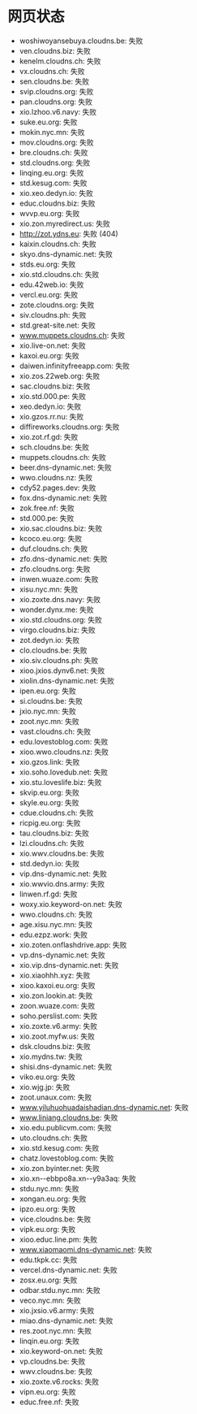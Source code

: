 # 网页状态
- woshiwoyansebuya.cloudns.be: 失败
- ven.cloudns.biz: 失败
- kenelm.cloudns.ch: 失败
- vx.cloudns.ch: 失败
- sen.cloudns.be: 失败
- svip.cloudns.org: 失败
- pan.cloudns.org: 失败
- xio.lzhoo.v6.navy: 失败
- suke.eu.org: 失败
- mokin.nyc.mn: 失败
- mov.cloudns.org: 失败
- bre.cloudns.ch: 失败
- std.cloudns.org: 失败
- linqing.eu.org: 失败
- std.kesug.com: 失败
- xio.xeo.dedyn.io: 失败
- educ.cloudns.biz: 失败
- wvvp.eu.org: 失败
- xio.zon.myredirect.us: 失败
- http://zot.ydns.eu: 失败 (404)
- kaixin.cloudns.ch: 失败
- skyo.dns-dynamic.net: 失败
- stds.eu.org: 失败
- xio.std.cloudns.ch: 失败
- edu.42web.io: 失败
- vercl.eu.org: 失败
- zote.cloudns.org: 失败
- siv.cloudns.ph: 失败
- std.great-site.net: 失败
- www.muppets.cloudns.ch: 失败
- xio.live-on.net: 失败
- kaxoi.eu.org: 失败
- daiwen.infinityfreeapp.com: 失败
- xio.zos.22web.org: 失败
- sac.cloudns.biz: 失败
- xio.std.000.pe: 失败
- xeo.dedyn.io: 失败
- xio.gzos.rr.nu: 失败
- diffireworks.cloudns.org: 失败
- xio.zot.rf.gd: 失败
- sch.cloudns.be: 失败
- muppets.cloudns.ch: 失败
- beer.dns-dynamic.net: 失败
- wwo.cloudns.nz: 失败
- cdy52.pages.dev: 失败
- fox.dns-dynamic.net: 失败
- zok.free.nf: 失败
- std.000.pe: 失败
- xio.sac.cloudns.biz: 失败
- kcoco.eu.org: 失败
- duf.cloudns.ch: 失败
- zfo.dns-dynamic.net: 失败
- zfo.cloudns.org: 失败
- inwen.wuaze.com: 失败
- xisu.nyc.mn: 失败
- xio.zoxte.dns.navy: 失败
- wonder.dynx.me: 失败
- xio.std.cloudns.org: 失败
- virgo.cloudns.biz: 失败
- zot.dedyn.io: 失败
- clo.cloudns.be: 失败
- xio.siv.cloudns.ph: 失败
- xioo.jxios.dynv6.net: 失败
- xiolin.dns-dynamic.net: 失败
- ipen.eu.org: 失败
- si.cloudns.be: 失败
- jxio.nyc.mn: 失败
- zoot.nyc.mn: 失败
- vast.cloudns.ch: 失败
- edu.lovestoblog.com: 失败
- xioo.wwo.cloudns.nz: 失败
- xio.gzos.link: 失败
- xio.soho.lovedub.net: 失败
- xio.stu.loveslife.biz: 失败
- skvip.eu.org: 失败
- skyle.eu.org: 失败
- cdue.cloudns.ch: 失败
- ricpig.eu.org: 失败
- tau.cloudns.biz: 失败
- lzi.cloudns.ch: 失败
- xio.wwv.cloudns.be: 失败
- std.dedyn.io: 失败
- vip.dns-dynamic.net: 失败
- xio.wwvio.dns.army: 失败
- linwen.rf.gd: 失败
- woxy.xio.keyword-on.net: 失败
- wwo.cloudns.ch: 失败
- age.xisu.nyc.mn: 失败
- edu.ezpz.work: 失败
- xio.zoten.onflashdrive.app: 失败
- vp.dns-dynamic.net: 失败
- xio.vip.dns-dynamic.net: 失败
- xio.xiaohhh.xyz: 失败
- xioo.kaxoi.eu.org: 失败
- xio.zon.lookin.at: 失败
- zoon.wuaze.com: 失败
- soho.perslist.com: 失败
- xio.zoxte.v6.army: 失败
- xio.zoot.myfw.us: 失败
- dsk.cloudns.biz: 失败
- xio.mydns.tw: 失败
- shisi.dns-dynamic.net: 失败
- viko.eu.org: 失败
- xio.wjg.jp: 失败
- zoot.unaux.com: 失败
- www.yiluhuohuadaishadian.dns-dynamic.net: 失败
- www.liniang.cloudns.be: 失败
- xio.edu.publicvm.com: 失败
- uto.cloudns.ch: 失败
- xio.std.kesug.com: 失败
- chatz.lovestoblog.com: 失败
- xio.zon.byinter.net: 失败
- xio.xn--ebbpo8a.xn--y9a3aq: 失败
- stdu.nyc.mn: 失败
- xongan.eu.org: 失败
- ipzo.eu.org: 失败
- vice.cloudns.be: 失败
- vipk.eu.org: 失败
- xioo.educ.line.pm: 失败
- www.xiaomaomi.dns-dynamic.net: 失败
- edu.tkpk.cc: 失败
- vercel.dns-dynamic.net: 失败
- zosx.eu.org: 失败
- odbar.stdu.nyc.mn: 失败
- veco.nyc.mn: 失败
- xio.jxsio.v6.army: 失败
- miao.dns-dynamic.net: 失败
- res.zoot.nyc.mn: 失败
- linqin.eu.org: 失败
- xio.keyword-on.net: 失败
- vp.cloudns.be: 失败
- wwv.cloudns.be: 失败
- xio.zoxte.v6.rocks: 失败
- vipn.eu.org: 失败
- educ.free.nf: 失败
